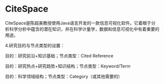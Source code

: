 # CiteSpace

CiteSpace是陈超美教授使用Java语言开发的一款信息可视化软件。它着眼于分析科学分析中蕴含的潜在知识，并在科学计量学，数据和信息可视化中有着重要的用途。

4.研究目的与节点类型的设置：

目的：研究前沿+知识基础；节点类型：Cited Reference

目的：研究热点+研究趋势+知识结构；节点类型：Keyword/Term

目的：科学领域结构；节点类型：Category（或其他需要的）
